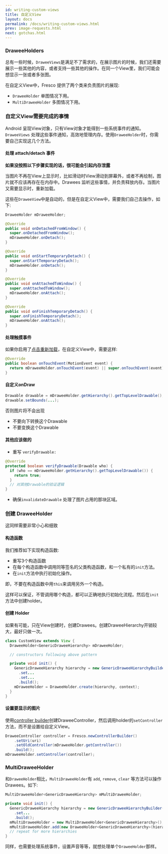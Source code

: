 ```yaml
---
id: writing-custom-views
title: 自定义View
layout: docs
permalink: /docs/writing-custom-views.html
prev: image-requests.html
next: gotchas.html
---
```


### DraweeHolders

总有一些时候，`DraweeViews`是满足不了需求的，在展示图片的时候，我们还需要展示一些其他的内容，或者支持一些其他的操作。在同一个View里，我们可能会想显示一张或者多张图。

在自定义View中，Fresco 提供了两个类来负责图片的展现:

* `DraweeHolder` 单图情况下用。
* `MultiDraweeHolder` 多图情况下用。

### 自定义View需要完成的事情

Android 呈现View对象，只有View对象才能得到一些系统事件的通知。`DraweeViews`
处理这些事件通知，高效地管理内存。使用`DraweeHolder`时，你需要自己实现这几个方法。

#### 处理 attach/detach 事件

**如果没按照以下步骤实现的话，很可能会引起内存泄露**

当图片不再在View上显示时，比如滑动时View滑动到屏幕外，或者不再绘制，图片就不应该再存在在内存中。Drawees 监听这些事情，并负责释放内存。当图片又需要显示时，重新加载。

这些在`DraweeView`中是自动的，但是在自定义View中，需要我们自己去操作，如下:

```java
DraweeHolder mDraweeHolder;

@Override
public void onDetachedFromWindow() {
  super.onDetachedFromWindow();
  mDraweeHolder.onDetach();
}

@Override
public void onStartTemporaryDetach() {
  super.onStartTemporaryDetach();
  mDraweeHolder.onDetach();
}

@Override
public void onAttachedToWindow() {
  super.onAttachedToWindow();
  mDraweeHolder.onAttach();
}

@Override
public void onFinishTemporaryDetach() {
  super.onFinishTemporaryDetach();
  mDraweeHolder.onAttach();
}
```

#### 处理触摸事件

如果你启用了[点击重新加载](drawee-components.html#Retry)，在自定义View中，需要这样:

```java
@Override
public boolean onTouchEvent(MotionEvent event) {
  return mDraweeHolder.onTouchEvent(event) || super.onTouchEvent(event);
}
```

#### 自定义onDraw

```java
Drawable drawable = mDraweeHolder.getHierarchy().getTopLevelDrawable();
drawable.setBounds(...);
```

否则图片将不会出现

* 不要向下转换这个Drawable
* 不要变换这个Drawable

#### 其他应该做的

* 重写 `verifyDrawable:`

```java
@Override
protected boolean verifyDrawable(Drawable who) {
  if (who == mDraweeHolder.getHierarchy().getTopLevelDrawable()) {
    return true;
  }
  // 对其他Drawable的验证逻辑
}
```

* 确保`invalidateDrawable` 处理了图片占用的那块区域。

### 创建 DraweeHolder

这同样需要非常小心和细致

#### 构造函数

我们推荐如下实现构造函数:

* 重写3个构造函数
* 在每个构造函数中调用同等签名的父类构造函数，和一个私有的`init`方法。
* 在`init`方法中执行初始化操作。
 
即，不要在构造函数中用`this`来调用另外一个构造。

这样可以保证，不管调用哪个构造，都可以正确地执行初始化流程。然后在`init`方法中创建holder。

#### 创建 Holder

如果有可能，只在View创建时，创建Drawees。创建DraweeHierarchy开销较大，最好只做一次。

```java
class CustomView extends View {
  DraweeHolder<GenericDraweeHierarchy> mDraweeHolder;

  // constructors following above pattern

  private void init() {
    GenericDraweeHierarchy hierarchy = new GenericDraweeHierarchyBuilder(getResources());
      .set...
      .set...
      .build();
    mDraweeHolder = DraweeHolder.create(hierarchy, context);
  }
}
```

#### 设置要显示的图片

使用[controller builder](using-controllerbuilder.html)创建DraweeController，然后调用holder的`setController`方法，而不是设置给自定义View。

```java
DraweeController controller = Fresco.newControllerBuilder()
    .setUri(uri)
    .setOldController(mDraweeHolder.getController())
    .build();
mDraweeHolder.setController(controller);
```

### MultiDraweeHolder

和`DraweeHolder`相比，`MultiDraweeHolder`有 `add`, `remove`, `clear`
等方法可以操作Drawees。如下:

```java
MultiDraweeHolder<GenericDraweeHierarchy> mMultiDraweeHolder;

private void init() {
  GenericDraweeHierarchy hierarchy = new GenericDraweeHierarchyBuilder(getResources());
    .set...
    .build();
  mMultiDraweeHolder = new MultiDraweeHolder<GenericDraweeHierarchy>();
  mMultiDraweeHolder.add(new DraweeHolder<GenericDraweeHierarchy>(hierarchy, context));
  // repeat for more hierarchies
}
```

同样，也需要处理系统事件，设置声音等等，就想处理单个`DraweeHolder`那样。
